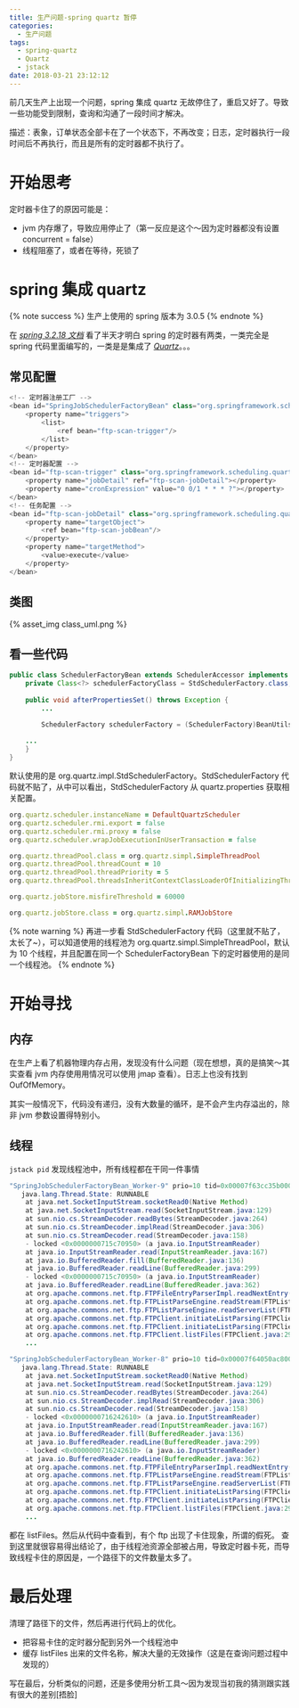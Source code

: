 ```yaml
---
title: 生产问题-spring quartz 暂停
categories:
  - 生产问题
tags:
  - spring-quartz
  - Quartz
  - jstack
date: 2018-03-21 23:12:12
---
```


前几天生产上出现一个问题，spring 集成 quartz 无故停住了，重启又好了。导致一些功能受到限制，查询和沟通了一段时间才解决。

描述：表象，订单状态全部卡在了一个状态下，不再改变；日志，定时器执行一段时间后不再执行，而且是所有的定时器都不执行了。

<!-- more -->

# 开始思考

定时器卡住了的原因可能是：
- jvm 内存爆了，导致应用停止了（第一反应是这个～因为定时器都没有设置 concurrent = false）
- 线程阻塞了，或者在等待，死锁了

# spring 集成 quartz

{% note success %}
生产上使用的 spring 版本为 3.0.5
{% endnote %}

在 [*spring 3.2.18 文档*](https://docs.spring.io/spring/docs/3.2.18.RELEASE/spring-framework-reference/htmlsingle/#scheduling) 看了半天才明白 spring 的定时器有两类，一类完全是 spring 代码里面编写的，一类是是集成了 [*Quartz*](http://quartz-scheduler.org/)。。。

## 常见配置
```java
<!-- 定时器注册工厂 -->
<bean id="SpringJobSchedulerFactoryBean" class="org.springframework.scheduling.quartz.SchedulerFactoryBean">
	<property name="triggers">
		<list>
			<ref bean="ftp-scan-trigger"/>
		</list>
	</property>
</bean>
<!-- 定时器配置 -->
<bean id="ftp-scan-trigger" class="org.springframework.scheduling.quartz.CronTriggerBean">
	<property name="jobDetail" ref="ftp-scan-jobDetail"></property>
	<property name="cronExpression" value="0 0/1 * * * ?"></property>
</bean>
<!-- 任务配置 -->
<bean id="ftp-scan-jobDetail" class="org.springframework.scheduling.quartz.MethodInvokingJobDetailFactoryBean">
	<property name="targetObject">
		<ref bean="ftp-scan-jobBean"/>
	</property>
	<property name="targetMethod">
		<value>execute</value>
	</property>
</bean>
```

## 类图

{% asset_img class_uml.png %}

## 看一些代码

```java
public class SchedulerFactoryBean extends SchedulerAccessor implements FactoryBean<Scheduler>, BeanNameAware, ApplicationContextAware, InitializingBean, DisposableBean, SmartLifecycle {
    private Class<?> schedulerFactoryClass = StdSchedulerFactory.class;
	
    public void afterPropertiesSet() throws Exception {
        ...

        SchedulerFactory schedulerFactory = (SchedulerFactory)BeanUtils.instantiateClass(this.schedulerFactoryClass);
		
	...
	}
}
```

默认使用的是 org.quartz.impl.StdSchedulerFactory。StdSchedulerFactory 代码就不贴了，从中可以看出，StdSchedulerFactory 从 quartz.properties 获取相关配置。

```ruby
org.quartz.scheduler.instanceName = DefaultQuartzScheduler
org.quartz.scheduler.rmi.export = false
org.quartz.scheduler.rmi.proxy = false
org.quartz.scheduler.wrapJobExecutionInUserTransaction = false

org.quartz.threadPool.class = org.quartz.simpl.SimpleThreadPool
org.quartz.threadPool.threadCount = 10
org.quartz.threadPool.threadPriority = 5
org.quartz.threadPool.threadsInheritContextClassLoaderOfInitializingThread = true

org.quartz.jobStore.misfireThreshold = 60000

org.quartz.jobStore.class = org.quartz.simpl.RAMJobStore
```

{% note warning %}
再进一步看 StdSchedulerFactory 代码（这里就不贴了，太长了~），可以知道使用的线程池为 org.quartz.simpl.SimpleThreadPool，默认为 10 个线程，并且配置在同一个 SchedulerFactoryBean 下的定时器使用的是同一个线程池。
{% endnote %}

# 开始寻找

## 内存
在生产上看了机器物理内存占用，发现没有什么问题（现在想想，真的是搞笑～其实查看 jvm 内存使用用情况可以使用 jmap 查看）。日志上也没有找到 OufOfMemory。

其实一般情况下，代码没有递归，没有大数量的循环，是不会产生内存溢出的，除非 jvm 参数设置得特别小。

## 线程

`jstack pid` 发现线程池中，所有线程都在干同一件事情
```java
"SpringJobSchedulerFactoryBean_Worker-9" prio=10 tid=0x00007f63cc35b000 nid=0x13fa runnable [0x00007f6444aec000]
   java.lang.Thread.State: RUNNABLE
	at java.net.SocketInputStream.socketRead0(Native Method)
	at java.net.SocketInputStream.read(SocketInputStream.java:129)
	at sun.nio.cs.StreamDecoder.readBytes(StreamDecoder.java:264)
	at sun.nio.cs.StreamDecoder.implRead(StreamDecoder.java:306)
	at sun.nio.cs.StreamDecoder.read(StreamDecoder.java:158)
	- locked <0x0000000715c70950> (a java.io.InputStreamReader)
	at java.io.InputStreamReader.read(InputStreamReader.java:167)
	at java.io.BufferedReader.fill(BufferedReader.java:136)
	at java.io.BufferedReader.readLine(BufferedReader.java:299)
	- locked <0x0000000715c70950> (a java.io.InputStreamReader)
	at java.io.BufferedReader.readLine(BufferedReader.java:362)
	at org.apache.commons.net.ftp.FTPFileEntryParserImpl.readNextEntry(FTPFileEntryParserImpl.java:53)
	at org.apache.commons.net.ftp.FTPListParseEngine.readStream(FTPListParseEngine.java:128)
	at org.apache.commons.net.ftp.FTPListParseEngine.readServerList(FTPListParseEngine.java:104)
	at org.apache.commons.net.ftp.FTPClient.initiateListParsing(FTPClient.java:3302)
	at org.apache.commons.net.ftp.FTPClient.initiateListParsing(FTPClient.java:3271)
	at org.apache.commons.net.ftp.FTPClient.listFiles(FTPClient.java:2930)
	...

"SpringJobSchedulerFactoryBean_Worker-8" prio=10 tid=0x00007f64050ac800 nid=0x13f9 runnable [0x00007f6444b2d000]
   java.lang.Thread.State: RUNNABLE
	at java.net.SocketInputStream.socketRead0(Native Method)
	at java.net.SocketInputStream.read(SocketInputStream.java:129)
	at sun.nio.cs.StreamDecoder.readBytes(StreamDecoder.java:264)
	at sun.nio.cs.StreamDecoder.implRead(StreamDecoder.java:306)
	at sun.nio.cs.StreamDecoder.read(StreamDecoder.java:158)
	- locked <0x0000000716242610> (a java.io.InputStreamReader)
	at java.io.InputStreamReader.read(InputStreamReader.java:167)
	at java.io.BufferedReader.fill(BufferedReader.java:136)
	at java.io.BufferedReader.readLine(BufferedReader.java:299)
	- locked <0x0000000716242610> (a java.io.InputStreamReader)
	at java.io.BufferedReader.readLine(BufferedReader.java:362)
	at org.apache.commons.net.ftp.FTPFileEntryParserImpl.readNextEntry(FTPFileEntryParserImpl.java:53)
	at org.apache.commons.net.ftp.FTPListParseEngine.readStream(FTPListParseEngine.java:128)
	at org.apache.commons.net.ftp.FTPListParseEngine.readServerList(FTPListParseEngine.java:104)
	at org.apache.commons.net.ftp.FTPClient.initiateListParsing(FTPClient.java:3302)
	at org.apache.commons.net.ftp.FTPClient.initiateListParsing(FTPClient.java:3271)
	at org.apache.commons.net.ftp.FTPClient.listFiles(FTPClient.java:2930)
	...
```

都在 listFiles。然后从代码中查看到，有个 ftp 出现了卡住现象，所谓的假死。
查到这里就很容易得出结论了，由于线程池资源全部被占用，导致定时器卡死，而导致线程卡住的原因是，一个路径下的文件数量太多了。

# 最后处理

清理了路径下的文件，然后再进行代码上的优化。
- 把容易卡住的定时器分配到另外一个线程池中
- 缓存 listFiles 出来的文件名称，解决大量的无效操作（这是在查询问题过程中发现的）

写在最后，分析类似的问题，还是多使用分析工具～因为发现当初我的猜测跟实践有很大的差别[捂脸]
